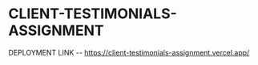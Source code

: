 # CLIENT-TESTIMONIALS-ASSIGNMENT

DEPLOYMENT LINK -- https://client-testimonials-assignment.vercel.app/
